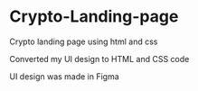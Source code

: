 # Crypto-Landing-page
Crypto landing page using html and css

Converted my UI design to HTML and CSS code

UI design was made in Figma
